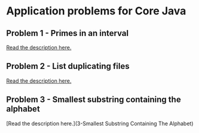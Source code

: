 # Application problems for Core Java

## Problem 1 - Primes in an interval

[Read the description here.](1-Primes-In-An-Interval)

## Problem 2 - List duplicating files

[Read the description here.](2-List-Duplicating-Files)

## Problem 3 - Smallest substring containing the alphabet

[Read the description here.](3-Smallest Substring Containing The Alphabet)
